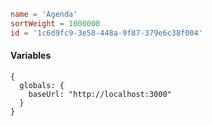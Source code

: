 ```toml
name = 'Agenda'
sortWeight = 1000000
id = '1c6d9fc9-3e58-448a-9f87-379e6c38f004'
```

#### Variables

```json5
{
  globals: {
    baseUrl: "http://localhost:3000"
  }
}
```
